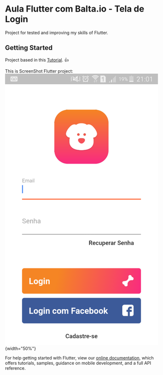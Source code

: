 # Aula Flutter com Balta.io - Tela de Login

Project for tested and improving my skills of Flutter.

## Getting Started

Project based in this [Tutorial](https://www.youtube.com/watch?v=lmArDnXxvtQ&t=337s). :+1:

This is ScreenShot Flutter project:
![ScreenOfLogin](https://github.com/rafaelbatistaroque/aula_flutter_tela_login_baltaio/blob/master/assets/SS-Login.png) {width="50%"}

For help getting started with Flutter, view our 
[online documentation](https://flutter.dev/docs), which offers tutorials, 
samples, guidance on mobile development, and a full API reference.
